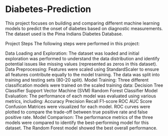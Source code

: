 # Diabetes-Prediction
This project focuses on building and comparing different machine learning models to predict the onset of diabetes based on diagnostic measurements. The dataset used is the Pima Indians Diabetes Database.

Project Steps
The following steps were performed in this project:

Data Loading and Exploration: The dataset was loaded and initial exploration was performed to understand the data distribution and identify potential issues like missing values (represented as zeros in this dataset).
Data Preprocessing: Features were scaled using StandardScaler to ensure all features contribute equally to the model training. The data was split into training and testing sets (80-20 split).
Model Training: Three different classification models were trained on the scaled training data:
Decision Tree Classifier
Support Vector Machine (SVM)
Random Forest Classifier
Model Evaluation: The performance of each model was evaluated using various metrics, including:
Accuracy
Precision
Recall
F1-score
ROC AUC Score
Confusion Matrices were visualized for each model.
ROC curves were plotted to compare the trade-off between true positive rate and false positive rate.
Model Comparison: The performance metrics of the three models were compared to identify the best-performing model for this dataset. The Random Forest model showed the best overall performance.
